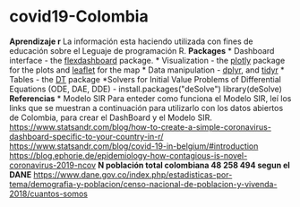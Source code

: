# covid19-Colombia
**Aprendizaje r**  La información esta haciendo utilizada con fines de educación sobre el Leguaje de programación R.  **Packages**  * Dashboard interface - the [flexdashboard](https://rmarkdown.rstudio.com/flexdashboard/) package.  * Visualization - the [plotly](https://plot.ly/r/) package for the plots and [leaflet](https://rstudio.github.io/leaflet/) for the map * Data manipulation - [dplyr](https://dplyr.tidyverse.org/), and [tidyr](https://tidyr.tidyverse.org/) * Tables - the [DT](https://rstudio.github.io/DT/) package *Solvers for Initial Value Problems of Differential Equations (ODE, DAE, DDE) - install.packages("deSolve")  library(deSolve)  **Referencias**  * Modelo SIR Para enteder como funciona el Modelo SIR, leí los links que se muestran a continuación para utilizarlo con los datos abiertos de Colombia, para crear el DashBoard y el Modelo SIR.  https://www.statsandr.com/blog/how-to-create-a-simple-coronavirus-dashboard-specific-to-your-country-in-r/  https://www.statsandr.com/blog/covid-19-in-belgium/#introduction  https://blog.ephorie.de/epidemiology-how-contagious-is-novel-coronavirus-2019-ncov  **N población total  colombiana 48 258 494 segun el DANE**  https://www.dane.gov.co/index.php/estadisticas-por-tema/demografia-y-poblacion/censo-nacional-de-poblacion-y-vivenda-2018/cuantos-somos
